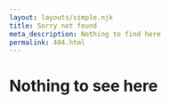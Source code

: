 ```yaml
---
layout: layouts/simple.njk
title: Sorry not found
meta_description: Nothing to find here
permalink: 404.html
---
```


# Nothing to see here